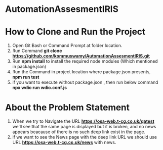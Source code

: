 # AutomationAssesmentIRIS
# How to Clone and Run the Project
1. Open Git Bash or Command Prompt at folder location.
2. Run Command **git clone https://github.com/kommuswamy/AutomationAssesmentIRIS.git**
3. Run **npm install** to install the required node modules (Which mentioned in package.json)
4. Run the Command in project location where package.json presents, **npm run test**
5. if you want to execute without package.json , then run below command **npx wdio run wdio.conf.js**

# About the Problem Statement
1. When we try to Navigate the URL **https://osa-web.t-cg.co.uk/qatest** we'll see that the same page is displayed but it is
    broken, and no news appears beacause of there is no such deep link exist in the page.
2. if we want to see the News page with the deep link URL we should use URL **https://osa-web.t-cg.co.uk/news** with news.
